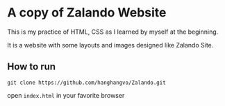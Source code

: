 # A copy of Zalando Website

This is my practice of HTML, CSS as I learned by myself at the beginning. 

It is a website with some layouts and images designed like Zalando Site. 

## How to run 
`git clone https://github.com/hanghangvo/Zalando.git`

open `index.html` in your favorite browser

